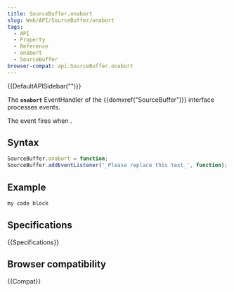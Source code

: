 ```yaml
---
title: SourceBuffer.onabort
slug: Web/API/SourceBuffer/onabort
tags:
  - API
  - Property
  - Reference
  - onabort
  - SourceBuffer
browser-compat: api.SourceBuffer.onabort
---
```

{{DefaultAPISidebar("")}}

The **`onabort`** EventHandler of the {{domxref("SourceBuffer")}} interface processes  events.

The  event fires when .

## Syntax

```js
SourceBuffer.onabort = function;
SourceBuffer.addEventListener('_Please replace this text_', function);
```

## Example

```js
my code block
```

## Specifications

{{Specifications}}

## Browser compatibility

{{Compat}}

